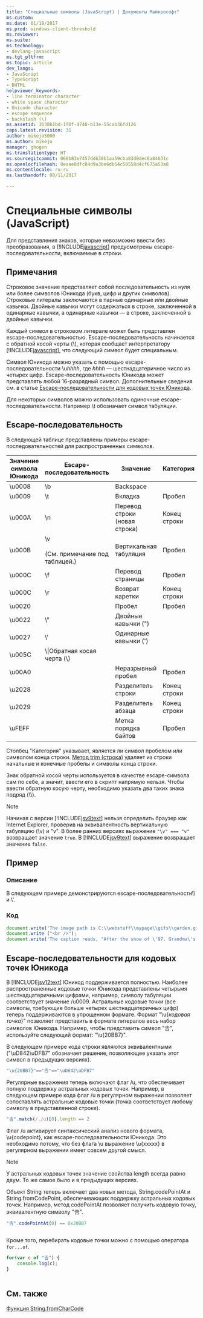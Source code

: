 ```yaml
---
title: "Специальные символы (JavaScript) | Документы Майкрософт"
ms.custom: 
ms.date: 01/18/2017
ms.prod: windows-client-threshold
ms.reviewer: 
ms.suite: 
ms.technology:
- devlang-javascript
ms.tgt_pltfrm: 
ms.topic: article
dev_langs:
- JavaScript
- TypeScript
- DHTML
helpviewer_keywords:
- line terminator character
- white space character
- Unicode character
- escape sequence
- backslash (\)
ms.assetid: 3b38b1bd-1f0f-4748-b13e-55cab36fd126
caps.latest.revision: 31
author: mikejo5000
ms.author: mikejo
manager: ghogen
ms.translationtype: HT
ms.sourcegitcommit: 066b83e7457dd630b1aa59cba83d0dec6a84631c
ms.openlocfilehash: 0eaae8dfc84d9a3be6db54c50558d4cf675a53a8
ms.contentlocale: ru-ru
ms.lasthandoff: 08/11/2017

---
```

# <a name="special-characters-javascript"></a>Специальные символы (JavaScript)
Для представления знаков, которые невозможно ввести без преобразования, в [!INCLUDE[javascript](../../javascript/includes/javascript-md.md)] предусмотрены escape-последовательности, включаемые в строки.  
  
## <a name="remarks"></a>Примечания  
 Строковое значение представляет собой последовательность из нуля или более символов Юникода (букв, цифр и других символов). Строковые литералы заключаются в парные одинарные или двойные кавычки. Двойные кавычки могут содержаться в строке, заключенной в одинарные кавычки, а одинарные кавычки — в строке, заключенной в двойные кавычки.  
  
 Каждый символ в строковом литерале может быть представлен escape-последовательностью.  Escape-последовательность начинается с обратной косой черты (\\), которая сообщает интерпретатору [!INCLUDE[javascript](../../javascript/includes/javascript-md.md)], что следующий символ будет специальным.  
  
 Символ Юникода можно указать с помощью escape-последовательности \u*hhhh*, где *hhhh* — шестнадцатеричное число из четырех цифр. Escape-последовательность Юникода может представлять любой 16-разрядный символ. Дополнительные сведения см. в статье [Escape-последовательности для кодовых точек Юникода](#CodePoint).  
  
 Для некоторых символов можно использовать одиночные escape-последовательности. Например \t обозначает символ табуляции.  
  
## <a name="escape-sequences"></a>Escape-последовательность  
 В следующей таблице представлены примеры escape-последовательностей для распространенных символов.  
  
|Значение символа Юникода|Escape-последовательность|Значение|Категория|  
|-----------------------------|---------------------|-------------|--------------|  
|\u0008|\b|Backspace||  
|\u0009|\t|Вкладка|Пробел|  
|\u000A|\n|Перевод строки (новая строка)|Конец строки|  
|\u000B|\v<br /><br /> (См. примечание под таблицей.)|Вертикальная табуляция|Пробел|  
|\u000C|\f|Перевод страницы|Пробел|  
|\u000C|\r|Возврат каретки|Конец строки|  
|\u0020||Пробел|Пробел|  
|\u0022|\\"|Двойные кавычки (")||  
|\u0027|\\'|Одинарные кавычки (')||  
|\u005C|\\\|Обратная косая черта (\\)||  
|\u00A0||Неразрывный пробел|Пробел|  
|\u2028||Разделитель строки|Конец строки|  
|\u2029||Разделитель абзаца|Конец строки|  
|\uFEFF||Метка порядка байтов|Пробел|  
  
 Столбец "Категория" указывает, является ли символ пробелом или символом конца строки. [Метод trim (строка)](../../javascript/reference/trim-method-string-javascript.md) удаляет из строки начальные и конечные пробелы и символы конца строки.  
  
 Знак обратной косой черты используется в качестве escape-символа сам по себе, а значит, ввести его в скрипт напрямую нельзя. Чтобы ввести обратную косую черту, необходимо указать два таких знака подряд (\\\\).  
  
> [!NOTE]
>  Начиная с версии [!INCLUDE[jsv9text](../../javascript/includes/jsv9text-md.md)] нельзя определить браузер как Internet Explorer, проверив на эквивалентность вертикальную табуляцию (\v) и "v".  В более ранних версиях выражение `"\v" === "v"` возвращает значение `true`. В [!INCLUDE[jsv9text](../../javascript/includes/jsv9text-md.md)] выражение возвращает значение `false`.  
  
## <a name="example"></a>Пример  
  
### <a name="description"></a>Описание  
 В следующем примере демонстрируются escape-последовательности\\\ и \\'.  
  
### <a name="code"></a>Код  
  
```JavaScript  
document.write('The image path is C:\\webstuff\\mypage\\gifs\\garden.gif.');  
document.write ("<br />");  
document.write('The caption reads, "After the snow of \'97. Grandma\'s house is covered."');  
```  
  
<a name="CodePoint"></a>   
## <a name="unicode-code-point-escape-sequences"></a>Escape-последовательности для кодовых точек Юникода  
 В [!INCLUDE[jsv12text](../../javascript/includes/jsv12text-md.md)] Юникод поддерживается полностью. Наиболее распространенные кодовые точки Юникода представлены четырьмя шестнадцатеричными цифрами, например, символу табуляции соответствует значение /u0009. Астральные кодовые точки (все символы, требующие больше четырех шестнадцатеричных цифр) теперь поддерживаются в упрощенном формате. Формат "\u{*кодовая точка*}" позволяет представить в формате литералов весь набор символов Юникода. Например, чтобы представить символ "𠮷", используйте следующий формат: "\u{20BB7}".  
  
 В следующем примере кода строки являются эквивалентными ("\uD842\uDFB7" обозначает решение, позволяющее указать этот символ в предыдущих версиях).  
  
```JavaScript  
"\u{20BB7}"=="𠮷"=="\uD842\uDFB7"  
```  
  
 Регулярные выражения теперь включают флаг /u, что обеспечивает полную поддержку астральных кодовых точек. Например, в следующем примере кода флаг /u в регулярном выражении позволяет сопоставлять астральные кодовые точки (точка соответствует любому символу в представленной строке).  
  
```JavaScript  
"𠮷".match(/./u)[0].length == 2  
```  
  
 Флаг /u активирует синтаксический анализ нового формата, \u{codepoint}, как escape-последовательности Юникода. Это необходимо потому, что без флага \u выражение \u{xxxxx} в регулярном выражении имеет совсем другой смысл.  
  
> [!NOTE]
>  У астральных кодовых точек значение свойства length всегда равно двум. То же самое было и в предыдущих версиях.  
  
 Объект String теперь включает два новых метода, String.codePointAt и String.fromCodePoint, обеспечивающих поддержку астральных кодовых точек. Например, метод codePointAt позволяет получить кодовую точку, эквивалентную символу "𠮷".  
  
```JavaScript  
"𠮷".codePointAt(0) == 0x20BB7  
  
```  
  
 Кроме того, перебирать кодовые точки можно с помощью оператора `for...of`.  
  
```JavaScript  
for(var c of "𠮷") {  
    console.log(c);  
}  
  
```  
  
## <a name="see-also"></a>См. также  
 [Функция String.fromCharCode](../../javascript/reference/string-fromcharcode-function-javascript.md)
